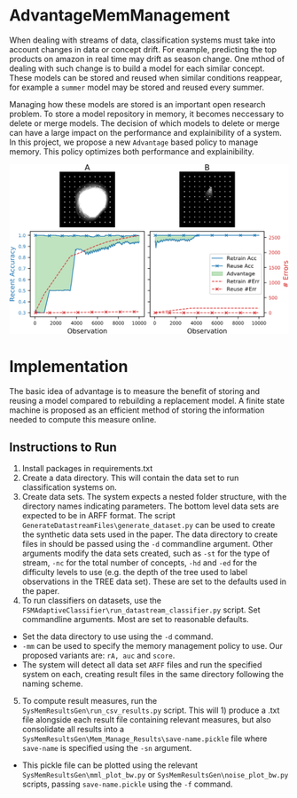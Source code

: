 # AdvantageMemManagement
When dealing with streams of data, classification systems must take into account changes in data or concept drift. For example, predicting the top products on amazon in real time may drift as season change. One mthod of dealing with such change is to build a model for each similar concept. These models can be stored and reused when similar conditions reappear, for example a `summer` model may be stored and reused every summer. 

Managing how these models are stored is an important open research problem. To store a model repository in memory, it becomes neccessary to delete or merge models. The decision of which models to delete or merge can have a large impact on the performance and explainibility of a system. In this project, we propose a new `Advantage` based policy to manage memory. This policy optimizes both performance and explainibility.

![Advantage of a model](https://github.com/BenHals/AdvantageMemManagement/blob/main/readme_img.png?raw=true)
# Implementation

The basic idea of advantage is to measure the benefit of storing and reusing a model compared to rebuilding a replacement model.
A finite state machine is proposed as an efficient method of storing the information needed to compute this measure online.

## Instructions to Run
1. Install packages in requirements.txt
2. Create a data directory. This will contain the data set to run classification systems on. 
3. Create data sets. The system expects a nested folder structure, with the directory names indicating parameters. The bottom level data sets are expected to be in ARFF format. The script `GenerateDatastreamFiles\generate_dataset.py` can be used to create the synthetic data sets used in the paper. The data directory to create files in should be passed using the `-d` commandline argument. Other arguments modify the data sets created, such as `-st` for the type of stream, `-nc` for the total number of concepts, `-hd` and `-ed` for the difficulty levels to use (e.g. the depth of the tree used to label observations in the TREE data set). These are set to the defaults used in the paper.
4. To run classifiers on datasets, use the `FSMAdaptiveClassifier\run_datastream_classifier.py` script. Set commandline arguments. Most are set to reasonable defaults. 
- Set the data directory to use using the `-d` command.
- `-mm` can be used to specify the memory management policy to use. Our proposed variants are: `rA, auc` and `score`.
- The system will detect all data set `ARFF` files and run the specified system on each, creating result files in the same directory following the naming scheme.
5. To compute result measures, run the `SysMemResultsGen\run_csv_results.py` script. This will 1) produce a .txt file alongside each result file containing relevant measures, but also consolidate all results into a `SysMemResultsGen\Mem_Manage_Results\save-name.pickle` file where `save-name` is specified using the `-sn` argument. 
- This pickle file can be plotted using the relevant `SysMemResultsGen\mml_plot_bw.py` or `SysMemResultsGen\noise_plot_bw.py` scripts, passing `save-name.pickle` using the `-f` command.

